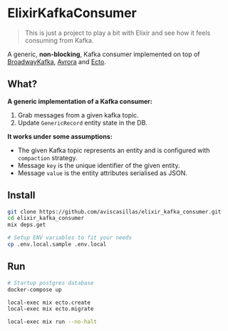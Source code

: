 # ElixirKafkaConsumer

> This is just a project to play a bit with Elixir and see how it feels consuming from Kafka.

A generic, **non-blocking**, Kafka consumer implemented on top of [BroadwayKafka](https://github.com/dashbitco/broadway_kafka), [Avrora](https://github.com/Strech/avrora) and [Ecto](https://github.com/elixir-ecto/ecto).

## What?
**A generic implementation of a Kafka consumer:**
1. Grab messages from a given kafka topic.
2. Update `GenericRecord` entity state in the DB.

**It works under some assumptions:**
- The given Kafka topic represents an entity and is configured with `compaction` strategy.
- Message `key` is the unique identifier of the given entity.
- Message `value` is the entity attributes serialised as JSON.


## Install
``` bash
git clone https://github.com/aviscasillas/elixir_kafka_consumer.git
cd elixir_kafka_consumer
mix deps.get

# Setup ENV variables to fit your needs
cp .env.local.sample .env.local
```

## Run
```bash
# Startup postgres database
docker-compose up
```

``` bash
local-exec mix ecto.create
local-exec mix ecto.migrate
```

``` bash
local-exec mix run --no-halt
```

